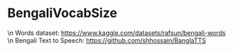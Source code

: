 # BengaliVocabSize
\n
Words dataset: https://www.kaggle.com/datasets/rafsun/bengali-words
\n
Bengali Text to Speech: https://github.com/shhossain/BanglaTTS
